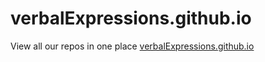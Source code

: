 verbalExpressions.github.io
===========================
View all our repos in one place [verbalExpressions.github.io](verbalExpressions.github.io)